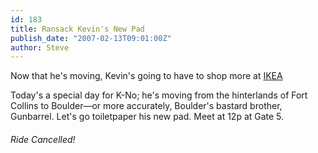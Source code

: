 ```yaml
---
id: 183
title: Ransack Kevin's New Pad
publish_date: "2007-02-13T09:01:00Z"
author: Steve
---
```

  
Now that he's moving, Kevin's going to have to shop more at [IKEA](http://www.ikea.com/ms/en_US/)

Today's a special day for K-No; he's moving from the hinterlands of Fort Collins to Boulder—or more accurately, Boulder's bastard brother, Gunbarrel. Let's go toiletpaper his new pad. Meet at 12p at Gate 5.

###### Ride Cancelled!

